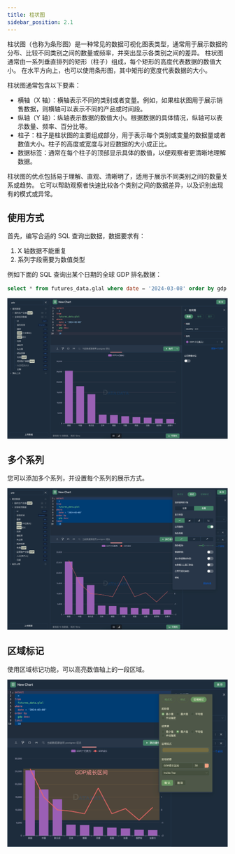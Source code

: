 ```yaml
---
title: 柱状图
sidebar_position: 2.1
---
```


柱状图（也称为条形图）是一种常见的数据可视化图表类型，通常用于展示数据的分布、比较不同类别之间的数量或频率，并突出显示各类别之间的差异。
柱状图通常由一系列垂直排列的矩形（柱子）组成，每个矩形的高度代表数据的数值大小。
在水平方向上，也可以使用条形图，其中矩形的宽度代表数据的大小。

柱状图通常包含以下要素：

- 横轴（X 轴）：横轴表示不同的类别或者变量。例如，如果柱状图用于展示销售数据，则横轴可以表示不同的产品或时间段。
- 纵轴（Y 轴）：纵轴表示数据的数值大小。根据数据的具体情况，纵轴可以表示数量、频率、百分比等。
- 柱子：柱子是柱状图的主要组成部分，用于表示每个类别或变量的数据量或者数值大小。柱子的高度或宽度与对应数据的大小成正比。
- 数据标签：通常在每个柱子的顶部显示具体的数值，以便观察者更清晰地理解数据。

柱状图的优点包括易于理解、直观、清晰明了，适用于展示不同类别之间的数量关系或趋势。
它可以帮助观察者快速比较各个类别之间的数据差异，以及识别出现有的模式或异常。

## 使用方式

首先，编写合适的 SQL 查询出数据，数据要求有：

1. X 轴数据不能重复
2. 系列字段需要为数值类型

例如下面的 SQL 查询出某个日期的全球 GDP 排名数据：

```sql
select * from futures_data.glal where date = '2024-03-08' order by gdp desc limit 10
```

![image](./00.png)

## 多个系列

您可以添加多个系列，并设置每个系列的展示方式。

![image](./01.png)

## 区域标记

使用区域标记功能，可以高亮数值轴上的一段区域。

![image](./02.png)
